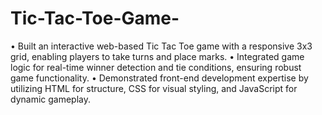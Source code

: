 # Tic-Tac-Toe-Game-
•	Built an interactive web-based Tic Tac Toe game with a responsive 3x3 grid, enabling players to take turns and place marks.
•	Integrated game logic for real-time winner detection and tie conditions, ensuring robust game functionality.
•	Demonstrated front-end development expertise by utilizing HTML for structure, CSS for visual styling, and JavaScript for dynamic gameplay.
